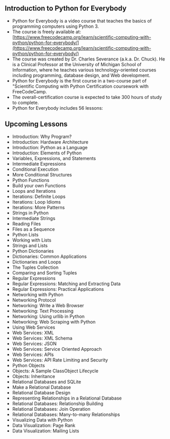 ## Introduction to Python for Everybody
* Python for Everybody is a video course that teaches the basics of programming computers using Python 3.
* The course is freely available at: [https://www.freecodecamp.org/learn/scientific-computing-with-python/python-for-everybody/](https://www.freecodecamp.org/learn/scientific-computing-with-python/python-for-everybody/)
* The course was created by Dr. Charles Severance (a.k.a. Dr. Chuck). 
He is a Clinical Professor at the University of Michigan School of Information, 
where he teaches various technology-oriented courses including programming, 
database design, and Web development.
* Python for Everybody is the first course in a two-course part of "Scientific Computing with Python Certification 
coursework with FreeCodeCamp.
* The overall-certification course is expected to take 300 hours of study to complete. 
* Python for Everybody includes 56 lessons: 


## Upcoming Lessons
* Introduction: Why Program?
* Introduction: Hardware Architecture
* Introduction: Python as a Language
* Introduction: Elements of Python
* Variables, Expressions, and Statements
* Intermediate Expressions
* Conditional Execution
* More Conditional Structures
* Python Functions
* Build your own Functions
* Loops and Iterations
* Iterations: Definite Loops
* Iterations: Loop Idioms
* Iterations: More Patterns
* Strings in Python
* Intermediate Strings
* Reading Files
* Files as a Sequence
* Python Lists
* Working with Lists
* Strings and Lists
* Python Dictionaries
* Dictionaries: Common Applications
* Dictionaries and Loops
* The Tuples Collection
* Comparing and Sorting Tuples
* Regular Expressions
* Regular Expressions: Matching and Extracting Data
* Regular Expressions: Practical Applications
* Networking with Python
* Networking Protocol
* Networking: Write a Web Browser
* Networking: Text Processing
* Networking: Using urllib in Python
* Networking: Web Scraping with Python
* Using Web Services
* Web Services: XML
* Web Services: XML Schema
* Web Services: JSON
* Web Services: Service Oriented Approach
* Web Services: APIs
* Web Services: API Rate Limiting and Security
* Python Objects
* Objects: A Sample ClassObject Lifecycle
* Objects: Inheritance
* Relational Databases and SQLite
* Make a Relational Database
* Relational Database Design
* Representing Relationships in a Relational Database
* Relational Databases: Relationship Building
* Relational Databases: Join Operation
* Relational Databases: Many-to-many Relationships
* Visualizing Data with Python
* Data Visualization: Page Rank
* Data Visualization: Mailing Lists

